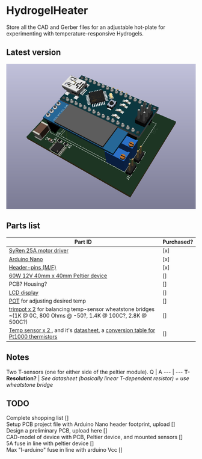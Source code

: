 # HydrogelHeater
Store all the CAD and Gerber files for an adjustable hot-plate for experimenting with temperature-responsive Hydrogels.

## Latest version
![alt text](https://github.com/AlfredWilmot/HydrogelHeater/blob/i2c_lcd/pics/peltier_driver_v0.PNG)

## Parts list 

 **Part ID** | **Purchased?** 
 --- | --- 
 [SyRen 25A motor driver](https://www.dimensionengineering.com/products/syren25) | [x] 
 [Arduino Nano](https://www.amazon.co.uk/ELEGOO-Arduino-board-ATmega328P-compatible/dp/B072BMYZ18/ref=sr_1_3?dchild=1&keywords=arduino+nano&qid=1590747636&sr=8-3) | [x]
 [Header-pins (M/F)](https://www.amazon.co.uk/Aussel-Pieces-Breakaway-Connector-Arduino-PIN-2-20PCS/dp/B01M69EA9O/ref=sr_1_1?crid=1W9OODQ4FMUPW&dchild=1&keywords=header+pins&qid=1590747683&sprefix=header+%2Caps%2C150&sr=8-1) | [x]
 [60W 12V 40mm x 40mm Peltier device](https://www.banggood.com/TEC1-12706-40x40mm-Thermoelectric-Cooler-Peltier-Plate-Module-12V-60W-p-74295.html?rmmds=search&cur_warehouse=UK) | []
 PCB? Housing? | []
 [LCD display](https://www.banggood.com/5Pcs-0_91-Inch-128x32-IIC-I2C-Blue-OLED-LCD-Display-DIY-Oled-Module-SSD1306-Driver-IC-DC-3_3V-5V-p-1191376.html?rmmds=myorder&cur_warehouse=UK) | []
 [POT](https://uk.banggood.com/3590S-2-103L-10K-Ohm-BOURNS-Rotary-Wirewound-Precision-Potentiometer-Pot-10-Turn-p-1026632.html?rmmds=search&cur_warehouse=CN) for adjusting desired temp | []
 [trimpot x 2](https://www.banggood.com/10-Value-100pcs-1001M-Trimmer-Resistor-Trim-Pot-Potentiometer-Kit-p-1071345.html?rmmds=search&cur_warehouse=CN) for balancing temp-sensor wheatstone bridges ~(1K @ 0C, 800 Ohms @ -50?, 1.4K @ 100C?, 2.8K @ 500C?) | []
 [Temp sensor x 2 ](https://uk.rs-online.com/web/p/platinum-resistance-temperature-sensors/3629913/), and it's [datasheet](https://docs.rs-online.com/24d5/0900766b815e5304.pdf), a [conversion table for Pt1000 thermistors](https://www.sterlingsensors.co.uk/pt1000-resistance-table)| []

 
 ## Notes
 
Two T-sensors (one for either side of the peltier module).
Q | A
--- | ---
**T-Resolution?** | *See datasheet (basically linear T-dependent resistor) + use wheatstone bridge*

## TODO
Complete shopping list []\
Setup PCB project file with Arduino Nano header footprint, upload []\
Design a preliminary PCB, upload here []\
CAD-model of device with PCB, Peltier device, and mounted sensors []\
5A fuse in line with peltier device []\
Max "I-arduino" fuse in line with arduino Vcc []
